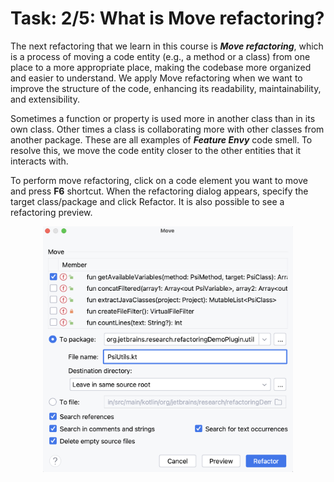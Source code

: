 # Task: 2/5: What is Move refactoring?

The next refactoring that we learn in this course is **_Move refactoring_**, which is a process of moving a code
entity (e.g., a method or a class) from one place to a more appropriate place, making the codebase more organized and
easier to understand. We apply Move refactoring when we want to improve the structure of the code, enhancing its
readability, maintainability, and extensibility.

Sometimes a function or property is used more in another class than in its own class. Other times a class is
collaborating more with other classes from another package. These are all examples of **_Feature Envy_** code smell. To
resolve this, we move the code entity closer to the other entities that it interacts with.

To perform move refactoring, click on a code element you want to move and press **F6** shortcut. When the refactoring
dialog appears, specify the target class/package and click Refactor. It is also possible to see a refactoring preview.

<p align="center">
    <img src="../../util/src/test/resources/images/move_function_refactoring.png" alt="Move Dialog" width="400"/>
</p>
